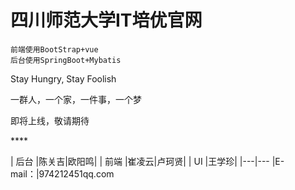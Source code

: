 
四川师范大学IT培优官网
===========================
```
前端使用BootStrap+vue
后台使用SpringBoot+Mybatis
```
<p>Stay Hungry, Stay Foolish</p>
<p>一群人，一个家，一件事，一个梦</p>
<p>即将上线，敬请期待<p>
****

| 后台 |陈关吉|欧阳鸣|
| 前端 |崔凌云|卢珂贤|
|  UI  |王学珍|
|---|---
|E-mail：|974212451qq.com